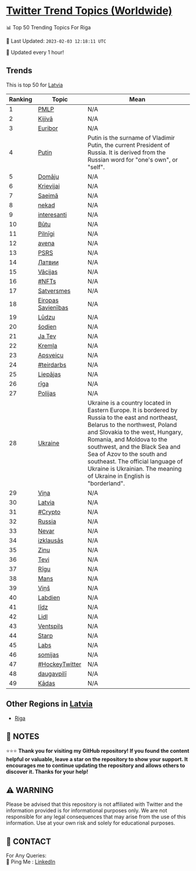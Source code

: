 [Twitter Trend Topics (Worldwide)](https://github.com/ErcinDedeoglu/Twitter-Trend-Topics)
==========


📊 Top 50 Trending Topics For Riga

📆 Last Updated: `2023-02-03 12:18:11 UTC`

🔧 Updated every 1 hour!


## Trends

This is top 50 for [Latvia](</Latvia>)

| Ranking | Topic | Mean |
| ------- | ------------ | ------------ |
| 1 | [PMLP](http://twitter.com/search?q=PMLP) | N/A |
| 2 | [Kijivā](http://twitter.com/search?q=Kijiv%c4%81) | N/A |
| 3 | [Euribor](http://twitter.com/search?q=Euribor) | N/A |
| 4 | [Putin](http://twitter.com/search?q=Putin) | Putin is the surname of Vladimir Putin, the current President of Russia. It is derived from the Russian word for "one's own", or "self". |
| 5 | [Domāju](http://twitter.com/search?q=Dom%c4%81ju) | N/A |
| 6 | [Krievijai](http://twitter.com/search?q=Krievijai) | N/A |
| 7 | [Saeimā](http://twitter.com/search?q=Saeim%c4%81) | N/A |
| 8 | [nekad](http://twitter.com/search?q=nekad) | N/A |
| 9 | [interesanti](http://twitter.com/search?q=interesanti) | N/A |
| 10 | [Būtu](http://twitter.com/search?q=B%c5%abtu) | N/A |
| 11 | [Pilnīgi](http://twitter.com/search?q=Piln%c4%abgi) | N/A |
| 12 | [avena](http://twitter.com/search?q=avena) | N/A |
| 13 | [PSRS](http://twitter.com/search?q=PSRS) | N/A |
| 14 | [Латвии](http://twitter.com/search?q=%d0%9b%d0%b0%d1%82%d0%b2%d0%b8%d0%b8) | N/A |
| 15 | [Vācijas](http://twitter.com/search?q=V%c4%81cijas) | N/A |
| 16 | [#NFTs](http://twitter.com/search?q=%23NFTs) | N/A |
| 17 | [Satversmes](http://twitter.com/search?q=Satversmes) | N/A |
| 18 | [Eiropas Savienības](http://twitter.com/search?q=Eiropas+Savien%c4%abbas) | N/A |
| 19 | [Lūdzu](http://twitter.com/search?q=L%c5%abdzu) | N/A |
| 20 | [šodien](http://twitter.com/search?q=%c5%a1odien) | N/A |
| 21 | [Ja Tev](http://twitter.com/search?q=Ja+Tev) | N/A |
| 22 | [Kremļa](http://twitter.com/search?q=Krem%c4%bca) | N/A |
| 23 | [Apsveicu](http://twitter.com/search?q=Apsveicu) | N/A |
| 24 | [#teirdarbs](http://twitter.com/search?q=%23teirdarbs) | N/A |
| 25 | [Liepājas](http://twitter.com/search?q=Liep%c4%81jas) | N/A |
| 26 | [rīga](http://twitter.com/search?q=r%c4%abga) | N/A |
| 27 | [Polijas](http://twitter.com/search?q=Polijas) | N/A |
| 28 | [Ukraine](http://twitter.com/search?q=Ukraine) | Ukraine is a country located in Eastern Europe. It is bordered by Russia to the east and northeast, Belarus to the northwest, Poland and Slovakia to the west, Hungary, Romania, and Moldova to the southwest, and the Black Sea and Sea of Azov to the south and southeast. The official language of Ukraine is Ukrainian. The meaning of Ukraine in English is "borderland". |
| 29 | [Viņa](http://twitter.com/search?q=Vi%c5%86a) | N/A |
| 30 | [Latvia](http://twitter.com/search?q=Latvia) | N/A |
| 31 | [#Crypto](http://twitter.com/search?q=%23Crypto) | N/A |
| 32 | [Russia](http://twitter.com/search?q=Russia) | N/A |
| 33 | [Nevar](http://twitter.com/search?q=Nevar) | N/A |
| 34 | [izklausās](http://twitter.com/search?q=izklaus%c4%81s) | N/A |
| 35 | [Zinu](http://twitter.com/search?q=Zinu) | N/A |
| 36 | [Tevi](http://twitter.com/search?q=Tevi) | N/A |
| 37 | [Rīgu](http://twitter.com/search?q=R%c4%abgu) | N/A |
| 38 | [Mans](http://twitter.com/search?q=Mans) | N/A |
| 39 | [Viņš](http://twitter.com/search?q=Vi%c5%86%c5%a1) | N/A |
| 40 | [Labdien](http://twitter.com/search?q=Labdien) | N/A |
| 41 | [līdz](http://twitter.com/search?q=l%c4%abdz) | N/A |
| 42 | [Lidl](http://twitter.com/search?q=Lidl) | N/A |
| 43 | [Ventspils](http://twitter.com/search?q=Ventspils) | N/A |
| 44 | [Starp](http://twitter.com/search?q=Starp) | N/A |
| 45 | [Labs](http://twitter.com/search?q=Labs) | N/A |
| 46 | [somijas](http://twitter.com/search?q=somijas) | N/A |
| 47 | [#HockeyTwitter](http://twitter.com/search?q=%23HockeyTwitter) | N/A |
| 48 | [daugavpilī](http://twitter.com/search?q=daugavpil%c4%ab) | N/A |
| 49 | [Kādas](http://twitter.com/search?q=K%c4%81das) | N/A |



## Other Regions in [Latvia](</Latvia>)

* [Riga](</Latvia/Riga.md>)



## 📝 NOTES

⭐⭐⭐ **Thank you for visiting my GitHub repository! If you found the content helpful or valuable, leave a star on the repository to show your support. It encourages me to continue updating the repository and allows others to discover it. Thanks for your help!**


## ⚠️ WARNING

Please be advised that this repository is not affiliated with Twitter and the information provided is for informational purposes only. We are not responsible for any legal consequences that may arise from the use of this information. Use at your own risk and solely for educational purposes.


## 📨 CONTACT

 For Any Queries:  
            🏓 Ping Me : [LinkedIn](https://www.linkedin.com/in/ercindedeoglu/)
